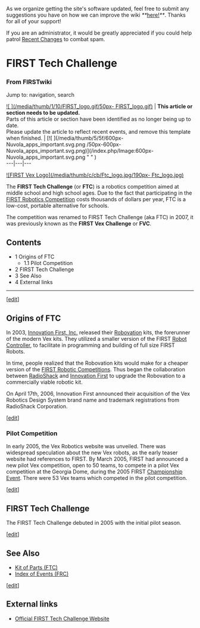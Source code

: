 As we organize getting the site's software updated, feel free to submit any
suggestions you have on how we can improve the wiki
_**_[here!](/index.php/User:Hallry/Suggestions "User:Hallry/Suggestions"
)_**_. Thanks for all of your support!

If you are an administrator, it would be greatly appreciated if you could help
patrol [Recent Changes](/index.php/Special:Recentchanges
"Special:Recentchanges" ) to combat spam.

# FIRST Tech Challenge

### From FIRSTwiki

Jump to: navigation, search

[![ ](/media/thumb/1/10/FIRST_logo.gif/50px-
FIRST_logo.gif)](/index.php/Image:FIRST_logo.gif " " ) |  **This article or
section needs to be updated.**  
Parts of this article or section have been identified as no longer being up to
date.  
Please update the article to reflect recent events, and remove this template
when finished. |  [![ ](/media/thumb/5/5f/600px-Nuvola_apps_important.svg.png
/50px-600px-Nuvola_apps_important.svg.png)](/index.php/Image:600px-
Nuvola_apps_important.svg.png " " )  
---|---|---  
  
  

[![FIRST Vex Logo](/media/thumb/c/cb/Ftc_logo.jpg/190px-
Ftc_logo.jpg)](/index.php/Image:Ftc_logo.jpg "FIRST Vex Logo" )

The **FIRST Tech Challenge** (or **FTC**) is a robotics competition aimed at
middle school and high school ages. Due to the fact that participating in the
[FIRST Robotics Competition](/index.php/FIRST "FIRST" ) costs thousands of
dollars per year, FTC is a low-cost, portable alternative for schools.

The competition was renamed to FIRST Tech Challenge (aka FTC) in 2007, it was
previously known as the **FIRST Vex Challenge** or **FVC**.

## Contents

  * 1 Origins of FTC
    * 1.1 Pilot Competition
  * 2 FIRST Tech Challenge
  * 3 See Also
  * 4 External links  
---  
  
[[edit](/index.php?title=FIRST_Tech_Challenge&action=edit&section=1 "Edit
section: Origins of FTC" )]

## Origins of FTC

In 2003, [Innovation First, Inc.](/index.php/Innovation_First%2C_Inc.
"Innovation First, Inc." ) released their [Robovation](/index.php/Robovation
"Robovation" ) kits, the forerunner of the modern Vex kits. They utilized a
smaller version of the FIRST [Robot Controller](/index.php/Robot_Controller
"Robot Controller" ), to facilitate in programming and building of full size
FIRST Robots.

In time, people realized that the Robovation kits would make for a cheaper
version of the [FIRST Robotic Competitions](/index.php/Regional "Regional" ).
Thus began the collaboration between
[RadioShack](http://www.wikipedia.org/wiki/RadioShack "wikipedia:RadioShack" )
and [Innovation First](/index.php/Innovation_First%2C_Inc. "Innovation First,
Inc." ) to upgrade the Robovation to a commercially viable robotic kit.

On April 17th, 2006, Innovation First announced their acquisition of the Vex
Robotics Design System brand name and trademark registrations from RadioShack
Corporation.

[[edit](/index.php?title=FIRST_Tech_Challenge&action=edit&section=2 "Edit
section: Pilot Competition" )]

### Pilot Competition

In early 2005, the Vex Robotics website was unveiled. There was widespread
speculation about the new Vex robots, as the early teaser website had
references to FIRST. By March 2005, FIRST had announced a new pilot Vex
competition, open to 50 teams, to compete in a pilot Vex competition at the
Georgia Dome, during the 2005 FIRST [Championship
Event](/index.php/Championship_Event "Championship Event" ). There were 53 Vex
teams which competed in the pilot competition.

[[edit](/index.php?title=FIRST_Tech_Challenge&action=edit&section=3 "Edit
section: FIRST Tech Challenge" )]

## FIRST Tech Challenge

The FIRST Tech Challenge debuted in 2005 with the initial pilot season.

[[edit](/index.php?title=FIRST_Tech_Challenge&action=edit&section=4 "Edit
section: See Also" )]

## See Also

  * [Kit of Parts (FTC)](/index.php/Kit_of_parts_%28FTC%29 "Kit of parts \(FTC\)" )
  * [Index of Events (FRC)](/index.php/Index_of_events_%28FTC%29 "Index of events \(FTC\)" )

[[edit](/index.php?title=FIRST_Tech_Challenge&action=edit&section=5 "Edit
section: External links" )]

## External links

  * [Official FIRST Tech Challenge Website](http://www.usfirst.org/roboticsprograms/ftc/default.aspx?id=968 "http://www.usfirst.org/roboticsprograms/ftc/default.aspx?id=968" )

